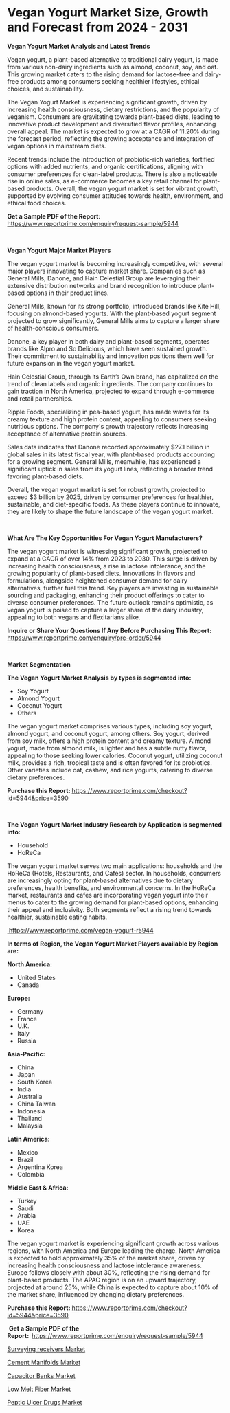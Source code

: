 <p><h1>Vegan Yogurt Market Size, Growth and Forecast from 2024 - 2031</h1></p><p><strong>Vegan Yogurt Market Analysis and Latest Trends</strong></p>
<p><p>Vegan yogurt, a plant-based alternative to traditional dairy yogurt, is made from various non-dairy ingredients such as almond, coconut, soy, and oat. This growing market caters to the rising demand for lactose-free and dairy-free products among consumers seeking healthier lifestyles, ethical choices, and sustainability. </p><p>The Vegan Yogurt Market is experiencing significant growth, driven by increasing health consciousness, dietary restrictions, and the popularity of veganism. Consumers are gravitating towards plant-based diets, leading to innovative product development and diversified flavor profiles, enhancing overall appeal. The market is expected to grow at a CAGR of 11.20% during the forecast period, reflecting the growing acceptance and integration of vegan options in mainstream diets. </p><p>Recent trends include the introduction of probiotic-rich varieties, fortified options with added nutrients, and organic certifications, aligning with consumer preferences for clean-label products. There is also a noticeable rise in online sales, as e-commerce becomes a key retail channel for plant-based products. Overall, the vegan yogurt market is set for vibrant growth, supported by evolving consumer attitudes towards health, environment, and ethical food choices.</p></p>
<p><strong>Get a Sample PDF of the Report:&nbsp;</strong> <a href="https://www.reportprime.com/enquiry/request-sample/5944?utm_campaign=1135&utm_medium=2&utm_source=Github&utm_content=ia&utm_term=02102024&utm_id=vegan-yogurt">https://www.reportprime.com/enquiry/request-sample/5944</a></p>
<p>&nbsp;</p>
<p><strong>Vegan Yogurt Major Market Players</strong></p>
<p><p>The vegan yogurt market is becoming increasingly competitive, with several major players innovating to capture market share. Companies such as General Mills, Danone, and Hain Celestial Group are leveraging their extensive distribution networks and brand recognition to introduce plant-based options in their product lines. </p><p>General Mills, known for its strong portfolio, introduced brands like Kite Hill, focusing on almond-based yogurts. With the plant-based yogurt segment projected to grow significantly, General Mills aims to capture a larger share of health-conscious consumers.</p><p>Danone, a key player in both dairy and plant-based segments, operates brands like Alpro and So Delicious, which have seen sustained growth. Their commitment to sustainability and innovation positions them well for future expansion in the vegan yogurt market.</p><p>Hain Celestial Group, through its Earth’s Own brand, has capitalized on the trend of clean labels and organic ingredients. The company continues to gain traction in North America, projected to expand through e-commerce and retail partnerships.</p><p>Ripple Foods, specializing in pea-based yogurt, has made waves for its creamy texture and high protein content, appealing to consumers seeking nutritious options. The company's growth trajectory reflects increasing acceptance of alternative protein sources.</p><p>Sales data indicates that Danone recorded approximately $27.1 billion in global sales in its latest fiscal year, with plant-based products accounting for a growing segment. General Mills, meanwhile, has experienced a significant uptick in sales from its yogurt lines, reflecting a broader trend favoring plant-based diets.</p><p>Overall, the vegan yogurt market is set for robust growth, projected to exceed $3 billion by 2025, driven by consumer preferences for healthier, sustainable, and diet-specific foods. As these players continue to innovate, they are likely to shape the future landscape of the vegan yogurt market.</p></p>
<p>&nbsp;</p>
<p><strong>What Are The Key Opportunities For Vegan Yogurt Manufacturers?</strong></p>
<p><p>The vegan yogurt market is witnessing significant growth, projected to expand at a CAGR of over 14% from 2023 to 2030. This surge is driven by increasing health consciousness, a rise in lactose intolerance, and the growing popularity of plant-based diets. Innovations in flavors and formulations, alongside heightened consumer demand for dairy alternatives, further fuel this trend. Key players are investing in sustainable sourcing and packaging, enhancing their product offerings to cater to diverse consumer preferences. The future outlook remains optimistic, as vegan yogurt is poised to capture a larger share of the dairy industry, appealing to both vegans and flexitarians alike.</p></p>
<p><strong>Inquire or Share Your Questions If Any Before Purchasing This Report:</strong> <a href="https://www.reportprime.com/enquiry/pre-order/5944?utm_campaign=1135&utm_medium=2&utm_source=Github&utm_content=ia&utm_term=02102024&utm_id=vegan-yogurt">https://www.reportprime.com/enquiry/pre-order/5944</a></p>
<p>&nbsp;</p>
<p><strong>Market Segmentation</strong></p>
<p><strong>The Vegan Yogurt Market Analysis by types is segmented into:</strong></p>
<p><ul><li>Soy Yogurt</li><li>Almond Yogurt</li><li>Coconut Yogurt</li><li>Others</li></ul></p>
<p><p>The vegan yogurt market comprises various types, including soy yogurt, almond yogurt, and coconut yogurt, among others. Soy yogurt, derived from soy milk, offers a high protein content and creamy texture. Almond yogurt, made from almond milk, is lighter and has a subtle nutty flavor, appealing to those seeking lower calories. Coconut yogurt, utilizing coconut milk, provides a rich, tropical taste and is often favored for its probiotics. Other varieties include oat, cashew, and rice yogurts, catering to diverse dietary preferences.</p></p>
<p><strong>Purchase this Report:&nbsp;</strong><a href="https://www.reportprime.com/checkout?id=5944&price=3590&utm_campaign=1135&utm_medium=2&utm_source=Github&utm_content=ia&utm_term=02102024&utm_id=vegan-yogurt">https://www.reportprime.com/checkout?id=5944&price=3590</a></p>
<p>&nbsp;</p>
<p><strong>The Vegan Yogurt Market Industry Research by Application is segmented into:</strong></p>
<p><ul><li>Household</li><li>HoReCa</li></ul></p>
<p><p>The vegan yogurt market serves two main applications: households and the HoReCa (Hotels, Restaurants, and Cafés) sector. In households, consumers are increasingly opting for plant-based alternatives due to dietary preferences, health benefits, and environmental concerns. In the HoReCa market, restaurants and cafes are incorporating vegan yogurt into their menus to cater to the growing demand for plant-based options, enhancing their appeal and inclusivity. Both segments reflect a rising trend towards healthier, sustainable eating habits.</p></p>
<p><a href="https://www.reportprime.com/vegan-yogurt-r5944?utm_campaign=1135&utm_medium=2&utm_source=Github&utm_content=ia&utm_term=02102024&utm_id=vegan-yogurt">&nbsp;https://www.reportprime.com/vegan-yogurt-r5944</a></p>
<p><strong>In terms of Region, the Vegan Yogurt Market Players available by Region are:</strong></p>
<p>
    <p> <strong> North America: </strong>
        <ul>
            <li>United States</li>
            <li>Canada</li>
        </ul>
        </p> 
    <p> <strong> Europe: </strong>
        <ul>
            <li>Germany</li>
            <li>France</li>
            <li>U.K.</li>
            <li>Italy</li>
            <li>Russia</li>
        </ul>
        </p> 
    <p> <strong> Asia-Pacific: </strong>
        <ul>
            <li>China</li>
            <li>Japan</li>
            <li>South Korea</li>
            <li>India</li>
            <li>Australia</li>
            <li>China Taiwan</li>
            <li>Indonesia</li>
            <li>Thailand</li>
            <li>Malaysia</li>
        </ul>
        </p> 
    <p> <strong> Latin America: </strong>
        <ul>
            <li>Mexico</li>
            <li>Brazil</li>
            <li>Argentina Korea</li>
            <li>Colombia</li>
        </ul>
        </p> 
    <p> <strong> Middle East & Africa: </strong>
        <ul>
            <li>Turkey</li>
            <li>Saudi</li>
            <li>Arabia</li>
            <li>UAE</li>
            <li>Korea</li>
        </ul>
    </p>
    </p>
<p><p>The vegan yogurt market is experiencing significant growth across various regions, with North America and Europe leading the charge. North America is expected to hold approximately 35% of the market share, driven by increasing health consciousness and lactose intolerance awareness. Europe follows closely with about 30%, reflecting the rising demand for plant-based products. The APAC region is on an upward trajectory, projected at around 25%, while China is expected to capture about 10% of the market share, influenced by changing dietary preferences.</p></p>
<p><strong>Purchase this Report: </strong><a href="https://www.reportprime.com/checkout?id=5944&price=3590&utm_campaign=1135&utm_medium=2&utm_source=Github&utm_content=ia&utm_term=02102024&utm_id=vegan-yogurt">https://www.reportprime.com/checkout?id=5944&price=3590</a></p>
<p>&nbsp;<strong>Get a Sample PDF of the Report:&nbsp;&nbsp;</strong><a href="https://www.reportprime.com/enquiry/request-sample/5944?utm_campaign=1135&utm_medium=2&utm_source=Github&utm_content=ia&utm_term=02102024&utm_id=vegan-yogurt">https://www.reportprime.com/enquiry/request-sample/5944</a></p>
<p><strong></strong></p>
<p><p><a href="https://issuu.com/reportprime-2/docs/surveying-receivers-market-size-203_572b8cd506cc02?utm_campaign=1135&utm_medium=2&utm_source=Github&utm_content=ia&utm_term=02102024&utm_id=vegan-yogurt">Surveying receivers Market</a></p><p><a href="https://issuu.com/reportprime-2/docs/cement-manifolds-market-size-2030.p_4fc536d1f2f8b3?utm_campaign=1135&utm_medium=2&utm_source=Github&utm_content=ia&utm_term=02102024&utm_id=vegan-yogurt">Cement Manifolds Market</a></p><p><a href="https://github.com/mozsorpen/Market-Research-Report-List-1/blob/main/capacitor-banks-market.md?utm_campaign=1135&utm_medium=2&utm_source=Github&utm_content=ia&utm_term=02102024&utm_id=vegan-yogurt">Capacitor Banks Market</a></p><p><a href="https://www.linkedin.com/pulse/evaluating-global-low-melt-fiber-market-trends-growth-tdtfe?trackingId=ijzoAb8KRJ6D8%2BkmGuPkXw%3D%3D&utm_campaign=1135&utm_medium=2&utm_source=Github&utm_content=ia&utm_term=02102024&utm_id=vegan-yogurt">Low Melt Fiber Market</a></p><p><a href="https://www.linkedin.com/pulse/peptic-ulcer-drugs-market-global-insights-sales-trends-wzqfe?trackingId=pCYzraxrRUOgZDeh6mpzZg%3D%3D&utm_campaign=1135&utm_medium=2&utm_source=Github&utm_content=ia&utm_term=02102024&utm_id=vegan-yogurt">Peptic Ulcer Drugs Market</a></p></p>